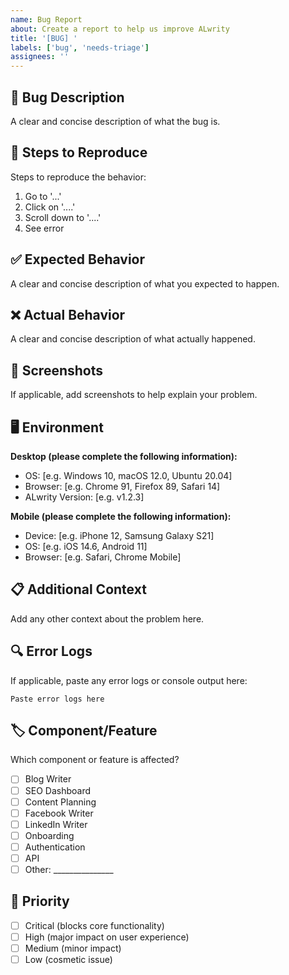 ```yaml
---
name: Bug Report
about: Create a report to help us improve ALwrity
title: '[BUG] '
labels: ['bug', 'needs-triage']
assignees: ''
---
```


## 🐛 Bug Description
A clear and concise description of what the bug is.

## 🔄 Steps to Reproduce
Steps to reproduce the behavior:
1. Go to '...'
2. Click on '....'
3. Scroll down to '....'
4. See error

## ✅ Expected Behavior
A clear and concise description of what you expected to happen.

## ❌ Actual Behavior
A clear and concise description of what actually happened.

## 📸 Screenshots
If applicable, add screenshots to help explain your problem.

## 🖥️ Environment
**Desktop (please complete the following information):**
 - OS: [e.g. Windows 10, macOS 12.0, Ubuntu 20.04]
 - Browser: [e.g. Chrome 91, Firefox 89, Safari 14]
 - ALwrity Version: [e.g. v1.2.3]

**Mobile (please complete the following information):**
 - Device: [e.g. iPhone 12, Samsung Galaxy S21]
 - OS: [e.g. iOS 14.6, Android 11]
 - Browser: [e.g. Safari, Chrome Mobile]

## 📋 Additional Context
Add any other context about the problem here.

## 🔍 Error Logs
If applicable, paste any error logs or console output here:

```
Paste error logs here
```

## 🏷️ Component/Feature
Which component or feature is affected?
- [ ] Blog Writer
- [ ] SEO Dashboard
- [ ] Content Planning
- [ ] Facebook Writer
- [ ] LinkedIn Writer
- [ ] Onboarding
- [ ] Authentication
- [ ] API
- [ ] Other: _______________

## 🎯 Priority
- [ ] Critical (blocks core functionality)
- [ ] High (major impact on user experience)
- [ ] Medium (minor impact)
- [ ] Low (cosmetic issue)
